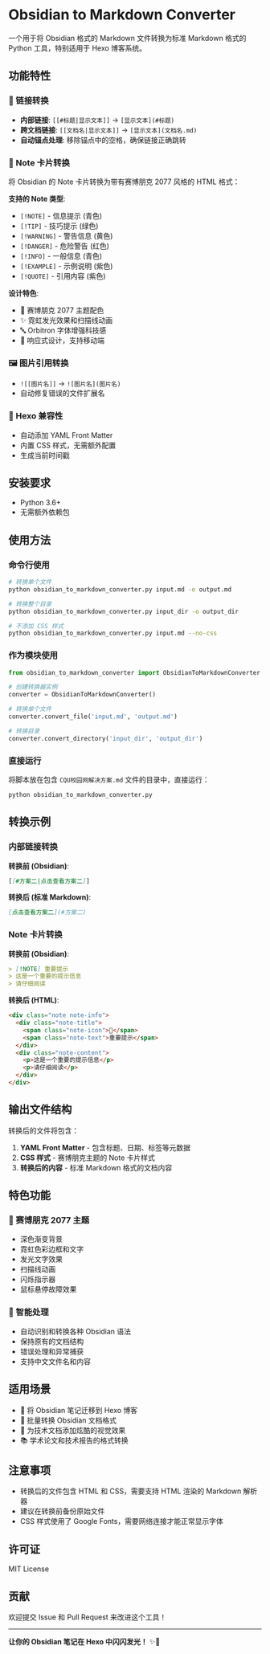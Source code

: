 


          
# Obsidian to Markdown Converter

一个用于将 Obsidian 格式的 Markdown 文件转换为标准 Markdown 格式的 Python 工具，特别适用于 Hexo 博客系统。

## 功能特性

### 🔗 链接转换
- **内部链接**: `[[#标题|显示文本]]` → `[显示文本](#标题)`
- **跨文档链接**: `[[文档名|显示文本]]` → `[显示文本](文档名.md)`
- **自动锚点处理**: 移除锚点中的空格，确保链接正确跳转

### 📝 Note 卡片转换
将 Obsidian 的 Note 卡片转换为带有赛博朋克 2077 风格的 HTML 格式：

**支持的 Note 类型**:
- `[!NOTE]` - 信息提示 (青色)
- `[!TIP]` - 技巧提示 (绿色)
- `[!WARNING]` - 警告信息 (黄色)
- `[!DANGER]` - 危险警告 (红色)
- `[!INFO]` - 一般信息 (青色)
- `[!EXAMPLE]` - 示例说明 (紫色)
- `[!QUOTE]` - 引用内容 (紫色)

**设计特色**:
- 🎨 赛博朋克 2077 主题配色
- ✨ 霓虹发光效果和扫描线动画
- 🔤 Orbitron 字体增强科技感
- 📱 响应式设计，支持移动端

### 🖼️ 图片引用转换
- `![[图片名]]` → `![图片名](图片名)`
- 自动修复错误的文件扩展名

### 📄 Hexo 兼容性
- 自动添加 YAML Front Matter
- 内置 CSS 样式，无需额外配置
- 生成当前时间戳

## 安装要求

- Python 3.6+
- 无需额外依赖包

## 使用方法

### 命令行使用

```bash
# 转换单个文件
python obsidian_to_markdown_converter.py input.md -o output.md

# 转换整个目录
python obsidian_to_markdown_converter.py input_dir -o output_dir

# 不添加 CSS 样式
python obsidian_to_markdown_converter.py input.md --no-css
```

### 作为模块使用

```python
from obsidian_to_markdown_converter import ObsidianToMarkdownConverter

# 创建转换器实例
converter = ObsidianToMarkdownConverter()

# 转换单个文件
converter.convert_file('input.md', 'output.md')

# 转换目录
converter.convert_directory('input_dir', 'output_dir')
```

### 直接运行

将脚本放在包含 `CQU校园网解决方案.md` 文件的目录中，直接运行：

```bash
python obsidian_to_markdown_converter.py
```

## 转换示例

### 内部链接转换

**转换前 (Obsidian)**:
```markdown
[[#方案二|点击查看方案二]]
```

**转换后 (标准 Markdown)**:
```markdown
[点击查看方案二](#方案二)
```

### Note 卡片转换

**转换前 (Obsidian)**:
```markdown
> [!NOTE] 重要提示
> 这是一个重要的提示信息
> 请仔细阅读
```

**转换后 (HTML)**:
```html
<div class="note note-info">
  <div class="note-title">
    <span class="note-icon">📝</span>
    <span class="note-text">重要提示</span>
  </div>
  <div class="note-content">
    <p>这是一个重要的提示信息</p>
    <p>请仔细阅读</p>
  </div>
</div>
```

## 输出文件结构

转换后的文件将包含：

1. **YAML Front Matter** - 包含标题、日期、标签等元数据
2. **CSS 样式** - 赛博朋克主题的 Note 卡片样式
3. **转换后的内容** - 标准 Markdown 格式的文档内容

## 特色功能

### 🎨 赛博朋克 2077 主题
- 深色渐变背景
- 霓虹色彩边框和文字
- 发光文字效果
- 扫描线动画
- 闪烁指示器
- 鼠标悬停故障效果

### 🔧 智能处理
- 自动识别和转换各种 Obsidian 语法
- 保持原有的文档结构
- 错误处理和异常捕获
- 支持中文文件名和内容

## 适用场景

- 📝 将 Obsidian 笔记迁移到 Hexo 博客
- 🔄 批量转换 Obsidian 文档格式
- 🎨 为技术文档添加炫酷的视觉效果
- 📚 学术论文和技术报告的格式转换

## 注意事项

- 转换后的文件包含 HTML 和 CSS，需要支持 HTML 渲染的 Markdown 解析器
- 建议在转换前备份原始文件
- CSS 样式使用了 Google Fonts，需要网络连接才能正常显示字体

## 许可证

MIT License

## 贡献

欢迎提交 Issue 和 Pull Request 来改进这个工具！

---

**让你的 Obsidian 笔记在 Hexo 中闪闪发光！** ✨🚀
        
